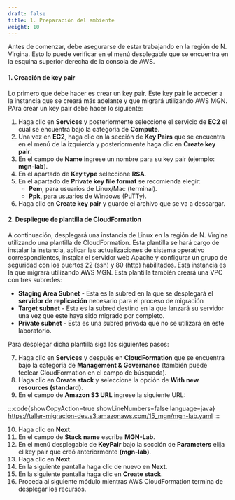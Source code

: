 ```yaml
---
draft: false
title: 1. Preparación del ambiente
weight: 10
---
```

Antes de comenzar, debe asegurarse de estar trabajando en la región de N. Virgina. Esto lo puede verificar en el menú desplegable que se encuentra en la esquina superior derecha de la consola de AWS.

#### 1. Creación de key pair

Lo primero que debe hacer es crear un key pair. Este key pair le acceder a la instancia que se creará más adelante y que migrará utilizando AWS MGN. PAra crear un key pair debe hacer lo siguiente:

1. Haga clic en **Services** y posteriormente seleccione el servicio de **EC2** el cual se encuentra bajo la categoría de **Compute**.
2. Una vez en **EC2**, haga clic en la sección de **Key Pairs** que se encuentra en el menú de la izquierda y posteriormente haga clic en **Create key pair**.
3. En el campo de **Name** ingrese un nombre para su key pair (ejemplo: **mgn-lab**).
4. En el apartado de **Key type** seleccione **RSA**.
5. En el apartado de  **Private key file format** se recomienda elegir:
    - **Pem**, para usuarios de Linux/Mac (terminal).
    - **Ppk**, para usuarios de Windows (PuTTy).
6. Haga clic en **Create key pair** y guarde el archivo que se va a descargar.

#### 2. Despliegue de plantilla de CloudFormation

A continuación, desplegará una instancia de Linux en la región de N. Virgina utilizando una plantilla de CloudFormation. Esta plantilla se hará cargo de instalar la instancia, aplicar las actualizaciones de sistema operativo correspondientes, instalar el servidor web Apache y configurar un grupo de seguridad con los puertos 22 (ssh) y 80 (http) habilitados. Esta instancia es la que migrará utilizando AWS MGN. Esta plantilla también creará una VPC con tres subredes:

* **Staging Area Subnet** - Esta es la subred en la que se desplegará el **servidor de replicación** necesario para el proceso de migración
*  **Target subnet** - Esta es la subred destino en la que lanzará su servidor una vez que este haya sido migrado por completo.
*  **Private subnet** - Esta es una subred privada que no se utilizará en este laboratorio.

Para desplegar dicha plantilla siga los siguientes pasos:

7. Haga clic en **Services** y después en **CloudFormation** que se encuentra bajo la categoría de **Management & Governance** (también puede teclear CloudFormation en el campo de búsqueda).
8. Haga clic en **Create stack** y seleccione la opción de **With new resources (standard)**.
9. En el campo de **Amazon S3 URL** ingrese la siguiente URL: 

:::code{showCopyAction=true showLineNumbers=false language=java}
https://taller-migracion-dev.s3.amazonaws.com/15_mgn/mgn-lab.yaml
:::

10. Haga clic en **Next**.
11. En el campo de **Stack name** escriba **MGN-Lab**.
12. En el menú desplegable de **KeyPair** bajo la sección de **Parameters** elija el key pair que creó anteriormente **(mgn-lab)**.
13. Haga clic en **Next**.
14. En la siguiente pantalla haga clic de nuevo en **Next**.
15. En la siguiente pantalla haga clic en **Create stack**.
16. Proceda al siguiente módulo mientras AWS CloudFormation termina de desplegar los recursos.